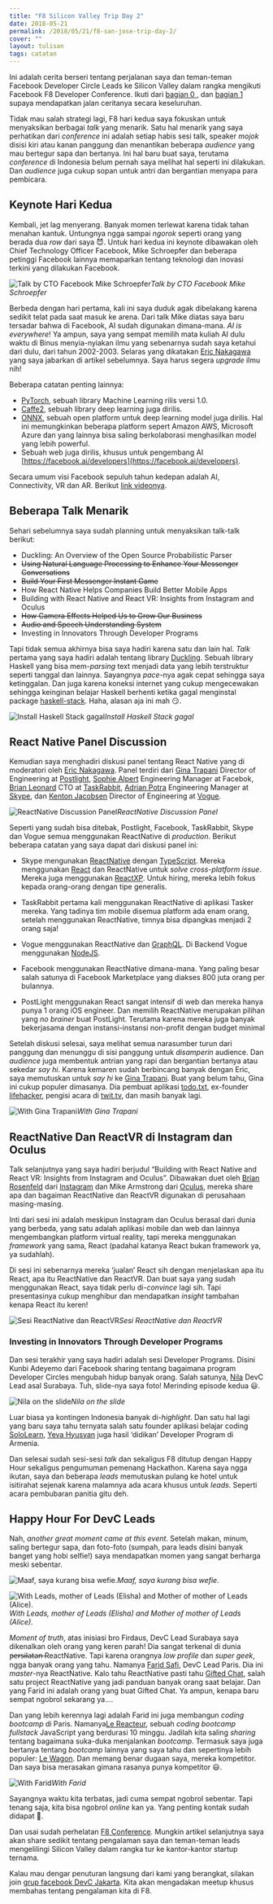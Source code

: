 ```yaml
---
title: "F8 Silicon Valley Trip Day 2"
date: 2018-05-21
permalink: /2018/05/21/f8-san-jose-trip-day-2/
cover: ""
layout: tulisan
tags: catatan
---
```


Ini adalah cerita berseri tentang perjalanan saya dan teman-teman Facebook Developer Circle Leads ke Silicon Valley dalam rangka mengikuti Facebook F8 Developer Conference. Ikuti dari [ bagian 0 ](/2018/05/08/f8-san-jose-trip-day-0/), dan [ bagian 1 ](/2018/05/14/f8-san-jose-trip-day-1/) supaya mendapatkan jalan ceritanya secara keseluruhan.

Tidak mau salah strategi lagi, F8 hari kedua saya fokuskan untuk menyaksikan berbagai _talk_ yang menarik. Satu hal menarik yang saya perhatikan dari _conference_ ini adalah setiap habis sesi talk, speaker _mojok_ disisi kiri atau kanan panggung dan menantikan beberapa _audience_ yang mau bertegur sapa dan bertanya. Ini hal baru buat saya, terutama _conference_ di Indonesia belum pernah saya melihat hal seperti ini dilakukan. Dan _audience_ juga cukup sopan untuk antri dan bergantian menyapa para pembicara.

## Keynote Hari Kedua

Kembali, jet lag menyerang. Banyak momen terlewat karena tidak tahan menahan kantuk. Untungnya ngga sampai _ngorok_ seperti orang yang berada dua _row_ dari saya 😈. Untuk hari kedua ini keynote dibawakan oleh Chief Technology Officer Facebook, Mike Schroepfer dan beberapa petinggi Facebook lainnya memaparkan tentang teknologi dan inovasi terkini yang dilakukan Facebook.

![Talk by CTO Facebook Mike Schroepfer](/assets/images/f82/1_kGLsZ2WXzljMjkMhh2fIBQ.jpeg)_Talk by CTO Facebook Mike Schroepfer_

Berbeda dengan hari pertama, kali ini saya duduk agak dibelakang karena sedikit telat pada saat masuk ke arena. Dari talk Mike diatas saya baru tersadar bahwa di Facebook, AI sudah digunakan dimana-mana. _AI is everywhere_! Ya ampun, saya yang sempat memilih mata kuliah AI dulu waktu di Binus menyia-nyiakan ilmu yang sebenarnya sudah saya ketahui dari dulu, dari tahun 2002-2003. Selaras yang dikatakan [Eric Nakagawa](https://rizafahmi.com/2018/05/14/f8-silicon-valley-trip-day-1/) yang saya jabarkan di artikel sebelumnya. Saya harus segera _upgrade_ ilmu nih!

Beberapa catatan penting lainnya:

- [PyTorch](https://pytorch.org/), sebuah library Machine Learning rilis versi 1.0.
- [Caffe2](https://caffe2.ai/), sebuah library deep learning juga dirilis.
- [ONNX](https://onnx.ai/), sebuah open platform untuk deep learning model juga dirilis. Hal ini memungkinkan beberapa platform sepert Amazon AWS, Microsoft Azure dan yang lainnya bisa saling berkolaborasi menghasilkan model yang lebih powerful.
- Sebuah web juga dirilis, khusus untuk pengembang AI [https://facebook.ai/developers](https://facebook.ai/developers).

Secara umum visi Facebook sepuluh tahun kedepan adalah AI, Connectivity, VR dan AR. Berikut [link videonya](https://developers.facebook.com/videos/f8-2018/f8-2018-day-2-keynote/).

## Beberapa Talk Menarik

Sehari sebelumnya saya sudah planning untuk menyaksikan talk-talk berikut:

- Duckling: An Overview of the Open Source Probabilistic Parser
- ~~Using Natural Language Processing to Enhance Your Messenger Conversations~~
- ~~Build Your First Messenger Instant Game~~
- How React Native Helps Companies Build Better Mobile Apps
- Building with React Native and React VR: Insights from Instagram and Oculus
- ~~How Camera Effects Helped Us to Grow Our Business~~
- ~~Audio and Speech Understanding System~~
- Investing in Innovators Through Developer Programs

Tapi tidak semua akhirnya bisa saya hadiri karena satu dan lain hal. _Talk_ pertama yang saya hadiri adalah tentang library [Duckling](https://github.com/facebook/duckling). Sebuah library Haskell yang bisa mem-_parsing_ text menjadi data yang lebih terstruktur seperti tanggal dan lainnya. Sayangnya _pace_-nya agak cepat sehingga saya ketinggalan. Dan juga karena koneksi internet yang cukup mengecewakan sehingga keinginan belajar Haskell berhenti ketika gagal menginstal package [haskell-stack](https://docs.haskellstack.org/en/stable/README/). Haha, alasan aja ini mah 😏.

![Install Haskell Stack gagal](/assets/images/f82/1_pjoseGiSS_VOq1dt3CrP2g.jpeg)_Install Haskell Stack gagal_

## React Native Panel Discussion

Kemudian saya menghadiri diskusi panel tentang React Native yang di moderatori oleh [Eric Nakagawa](https://twitter.com/ericnakagawa). Panel terdiri dari [Gina Trapani](https://twitter.com/ginatrapani) Director of Engineering at [Postlight](https://postlight.com/), [Sophie Alpert](https://github.com/sophiebits) Engineering Manager at Facebok, [Brian Leonard](https://twitter.com/bleonard?lang=en) CTO at [TaskRabbit](https://www.taskrabbit.com/), [Adrian Potra](https://www.linkedin.com/in/apotra/) Engineering Manager at [Skype](https://www.skype.com/en/), dan [Kenton Jacobsen](https://twitter.com/kentonjacobsen?lang=en) Director of Engineering at [Vogue](https://www.vogue.com/).

![ReactNative Discussion Panel](/assets/images/f82/1_zLCDavSW83EPIT-lAietKA.jpeg)_ReactNative Discussion Panel_

Seperti yang sudah bisa ditebak, Postlight, Facebook, TaskRabbit, Skype dan Vogue semua menggunakan ReactNative di _production_. Berikut beberapa catatan yang saya dapat dari diskusi panel ini:

- Skype mengunakan [ReactNative](https://facebook.github.io/react-native/) dengan [TypeScript](https://www.typescriptlang.org/). Mereka menggunakan [React](https://reactjs.org/) dan ReactNative untuk _solve cross-platform issue_. Mereka juga menggunakan [ReactXP](https://github.com/Microsoft/reactxp). Untuk hiring, mereka lebih fokus kepada orang-orang dengan tipe generalis.

- TaskRabbit pertama kali menggunakan ReactNative di aplikasi Tasker mereka. Yang tadinya tim mobile disemua platform ada enam orang, setelah menggunakan ReactNative, timnya bisa dipangkas menjadi 2 orang saja!

- Vogue menggunakan ReactNative dan [GraphQL](https://graphql.org/). Di Backend Vogue menggunakan [NodeJS](https://nodejs.org/en/).

- Facebook menggunakan ReactNative dimana-mana. Yang paling besar salah satunya di Facebook Marketplace yang diakses 800 juta orang per bulannya.

- PostLight menggunakan React sangat intensif di web dan mereka hanya punya 1 orang iOS engineer. Dan memilih ReactNative merupakan pilihan yang _no brainer_ buat PostLight. Terutama karena mereka juga banyak bekerjasama dengan instansi-instansi non-profit dengan budget minimal

Setelah diskusi selesai, saya melihat semua narasumber turun dari panggung dan menunggu di sisi panggung untuk _disamperin_ audience. Dan _audience_ juga membentuk antrian yang rapi dan bergantian bertanya atau sekedar _say hi_. Karena kemaren sudah berbincang banyak dengan Eric, saya memutuskan untuk _say hi_ ke [Gina Trapani](https://ginatrapani.org/). Buat yang belum tahu, Gina ini cukup populer dimasanya. Dia pembuat aplikasi [todo.txt](http://todotxt.org/), ex-founder [lifehacker](https://lifehacker.com/), pengisi acara di [twit.tv](https://twit.tv/episodes?credits_people=23), dan masih banyak lagi.

![With Gina Trapani](/assets/images/f82/1_uydj0iEZdDV4YwlIJROfjA.jpeg)_With Gina Trapani_

## ReactNative Dan ReactVR di Instagram dan Oculus

Talk selanjutnya yang saya hadiri berjudul “Building with React Native and React VR: Insights from Instagram and Oculus”. Dibawakan duet oleh [Brian Rosenfeld](https://www.instagram.com/brosenfeld/?hl=en) dari [Instagram](https://instagram.com) dan Mike Armstrong dari [Oculus](https://www.oculus.com/), mereka share apa dan bagaiman ReactNative dan ReactVR digunakan di perusahaan masing-masing.

Inti dari sesi ini adalah meskipun Instagram dan Oculus berasal dari dunia yang berbeda, yang satu adalah aplikasi mobile dan web dan lainnya mengembangkan platform virtual reality, tapi mereka menggunakan _framework_ yang sama, React (padahal katanya React bukan framework ya, ya sudahlah).

Di sesi ini sebenarnya mereka ‘jualan’ React sih dengan menjelaskan apa itu React, apa itu ReactNative dan ReactVR. Dan buat saya yang sudah menggunakan React, saya tidak perlu di-_convince_ lagi sih. Tapi presentasinya cukup menghibur dan mendapatkan _insight_ tambahan kenapa React itu keren!

![Sesi ReactNative dan ReactVR](/assets/images/f82/1_uBrvNLqvOB-MVKznzTcRXw.jpeg)_Sesi ReactNative dan ReactVR_

### Investing in Innovators Through Developer Programs

Dan sesi terakhir yang saya hadiri adalah sesi Developer Programs. Disini Kunbi Adeyemo dari Facebook sharing tentang bagaimana program Developer Circles mengubah hidup banyak orang. Salah satunya, [Nila](https://www.facebook.com/nilawilda) DevC Lead asal Surabaya. Tuh, slide-nya saya foto! Merinding episode kedua 😃.

![Nila on the slide](/assets/images/f82/1_qQi_vvtayQxkE3-ssIAl2Q.jpeg)_Nila on the slide_

Luar biasa ya kontingen Indonesia banyak di-_highlight_. Dan satu hal lagi yang baru saya tahu ternyata salah satu founder aplikasi belajar coding [SoloLearn](https://developers.facebook.com/videos/f8-2018/investing-in-innovators-through-developer-programs/), [Yeva Hyusyan](https://www.linkedin.com/in/yeva-hyusyan-5a16a220/) juga hasil ‘didikan’ Developer Program di Armenia.

Dan selesai sudah sesi-sesi _talk_ dan sekaligus F8 ditutup dengan Happy Hour sekaligus pengumuman pemenang Hackathon. Karena saya ngga ikutan, saya dan beberapa _leads_ memutuskan pulang ke hotel untuk isitirahat sejenak karena malamnya ada acara khusus untuk _leads_. Seperti acara pembubaran panitia gitu deh.

## Happy Hour For DevC Leads

Nah, _another great moment came at this event_. Setelah makan, minum, saling bertegur sapa, dan foto-foto (sumpah, para leads disini banyak banget yang hobi selfie!) saya mendapatkan momen yang sangat berharga meski sebentar.

![Maaf, saya kurang bisa wefie.](/assets/images/f82/1_HDGD81BS3J24_PgSn8gefQ.jpeg)_Maaf, saya kurang bisa wefie._

![With Leads, mother of Leads (Elisha) and Mother of mother of Leads (Alice).](/assets/images/f82/1_Dvj3KZGNDswBIHZrlmpSUA.jpeg)_With Leads, mother of Leads (Elisha) and Mother of mother of Leads (Alice)._

_Moment of truth_, atas inisiasi bro Firdaus, DevC Lead Surabaya saya dikenalkan oleh orang yang keren parah! Dia sangat terkenal di dunia p̶e̶r̶s̶i̶l̶a̶t̶a̶n̶ ReactNative. Tapi karena orangnya _low profile_ dan _super geek_, ngga banyak orang yang tahu. Namanya [Farid Safi](https://twitter.com/FaridSafi), DevC Lead Paris. Dia ini _master_-nya ReactNative. Kalo tahu ReactNative pasti tahu [Gifted Chat](https://github.com/FaridSafi/react-native-gifted-chat), salah satu project ReactNative yang jadi panduan banyak orang saat belajar. Dan yang Farid ini adalah orang yang buat Gifted Chat. Ya ampun, kenapa baru sempat ngobrol sekarang ya….

Dan yang lebih kerennya lagi adalah Farid ini juga membangun _coding bootcamp_ di Paris. Namanya[Le Reacteur](https://www.lereacteur.io/), sebuah _coding bootcamp fullstack_ JavaScript yang berdurasi 10 minggu. Jadilah kita saling _sharing_ tentang bagaimana suka-duka menjalankan _bootcamp_. Termasuk saya juga bertanya tentang _bootcamp_ lainnya yang saya tahu dan sepertinya lebih populer: [Le Wagon](https://www.lewagon.com/). Dan memang benar dugaan saya, mereka kompetitor. Dan saya bisa merasakan gimana rasanya punya kompetitor 😃.

![With Farid](/assets/images/f82/1_ScFO7DsZZOrqvJVsHJ_4qg.jpeg)_With Farid_

Sayangnya waktu kita terbatas, jadi cuma sempat ngobrol sebentar. Tapi tenang saja, kita bisa ngobrol _online_ kan ya. Yang penting kontak sudah didapat 🎉.

Dan usai sudah perhelatan [F8 Conference](https://www.f8.com/). Mungkin artikel selanjutnya saya akan share sedikit tentang pengalaman saya dan teman-teman leads mengelilingi Silicon Valley dalam rangka tur ke kantor-kantor startup ternama.

Kalau mau dengar penuturan langsung dari kami yang berangkat, silakan join [grup facebook DevC Jakarta](https://www.facebook.com/groups/DevCJakarta/). Kita akan mengadakan meetup khusus membahas tentang pengalaman kita di F8.
